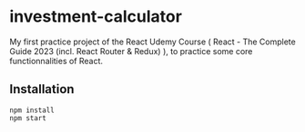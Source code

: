# investment-calculator
My first practice project of the React Udemy Course ( React - The Complete Guide 2023 (incl. React Router & Redux) ), to practice some core functionnalities of React. 

## Installation
```
npm install
npm start
```
